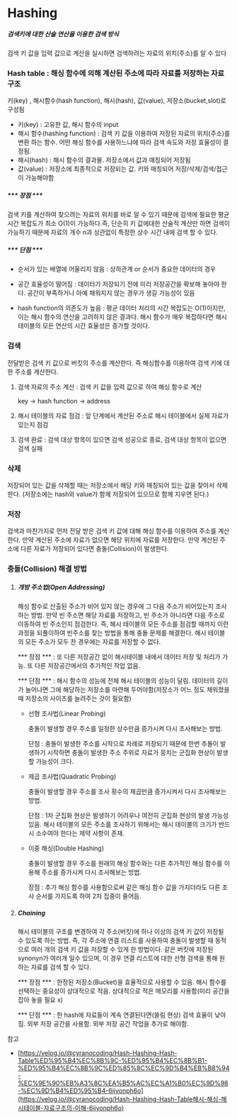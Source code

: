 # Hashing

##### 검색키에 대한 산술 연산을 이용한 검색 방식

검색 키 값을 입력 값으로 계산을 실시하면 검색하려는 자료의 위치(주소)를 알 수 있다



### Hash table : 해싱 함수에 의해 계산된 주소에 따라 자료를 저장하는 자료 구조

키(key) , 해시함수(hash function), 해시(hash), 값(value), 저장소(bucket,slot)로 구성됨

- 키(key) : 고유한 값, 해시 함수의 input
- 해시 함수(hashing function) : 검색 키 값을 이용하여 저장된 자료의 위치(주소)를 변환 하는 함수. 어떤 해싱 함수를 사용하느냐에 따라 검색 속도와 저장 효율성이 결정됨.
- 해시(hash) : 해시 함수의 결과물. 저장소에서 값과 매칭되어 저장됨
- 값(value) : 저장소에 최종적으로 저장되는 값. 키와 매칭되어 저장/삭제/검색/접근이 가능해야함



##### *** 장점 ***

 검색 키를 계산하여 찾으려는 자료의 위치를 바로 알 수 있기 때문에 검색에 필요한 평균 시간 복잡도가 최소 O(1)이 가능하다.즉, 단순히 키 값에대한 산술적 계산만 하면 검색이 가능하기 때문에 자료의 개수 n과 상관없이 특정한 상수 시간 내에 검색 할 수 있다. 

##### *** 단점 ***

-  순서가 있는 배열에 어울리지 않음 : 상하관계 or 순서가 중요한 데이터의 경우

-  공간 효율성이 떨어짐 : 데이터가 저장되기 전에 미리 저장공간을 확보해 놓아야 한다. 공간이 부족하거나 아예 채워지지 않는 경우가 생길 가능성이 있음

-  hash function의 의존도가 높음 : 평균 데이터 처리의 시간 복잡도는 O(1)이지만, 이는 해시 함수의 연산을 고려하지 않은 결과다. 해시 함수가 매우 복잡하다면 해시테이블의 모든 연산의 시간 효율성은 증가할 것이다.



### 검색

전달받은 검색 키 값으로 버킷의 주소를 계산한다. 즉 해싱함수를 이용하여 검색 키에 대한 주소를 계산한다.

1. 검색 자료의 주소 계산 : 검색 키 값을 입력 값으로 하여 해싱 함수로 계산

   key -> hash function -> address

2. 해시 테이블의 자료 점검 : 앞 단계에서 계산된 주소로 해시 테이블에서 실제 자료가 있는지 점검

3. 검색 완료 : 검색 대상 항목이 있으면 검색 성공으로 종료, 검색 대상 항목이 없으면 검색 실패



### 삭제 

저장되어 있는 값을 삭제할 때는 저장소에서 해당 키와 매칭되어 있는 값을 찾아서 삭제한다. (저장소에는 hash와 value가 함께 저장되어 있으므로 함께 지우면 된다.)



### 저장

 검색과 마찬가지로 먼저 전달 받은 검색 키 값에 대해 해싱 함수를 이용하여 주소를 계산한다. 만약 계산된 주소에 자료가 없으면 해당 위치에 자료를 저장한다. 만약 계산된 주소에 다른 자료가 저장되어 있다면 충돌(Collision)이 발생한다.



### 충돌(Collision) 해결 방법

1. ##### 개방 주소법(Open Addressing)

   해싱 함수로 산출된 주소가 비어 있지 않는 경우에 그 다음 주소가 비어있는지 조사하는 방법. 만약 빈 주소면 해당 자료를 저장하고, 빈 주소가 아니라면 다음 주소로 이동하여 빈 주소인지 점검한다. 즉, 해시 테이블의 모든 주소를 점검할 때까지 이런 과정을 되풀이하여 빈주소를 찾는 방법을 통해 충돌 문제를 해결한다. 해시 테이블의 모든 주소가 모두 찬 경우에는 자료를 저장할 수 없다.

   *** 장점 *** : 또 다른 저장공간 없이 해시테이블 내에서 데이터 저장 및 처리가 가능. 또 다른 저장공간에서의 추가적인 작업 없음.

   *** 단점 *** : 해시 함수의 성능에 전체 해시 테이블의 성능이 달림. 데이터의 길이가 늘어나면 그에 해당하는 저장소를 마련해 두어야함(저장소가 어느 정도 채워졌을 때 저장소의 사이즈를 늘려주는 것이 필요함)

   - 선형 조사법(Linear Probing)

     충돌이 발생할 경우 주소를 일정한 상수만큼 증가시켜 다시 조사해보는 방법.

     단점 : 충돌이 발생한 주소를 시작으로 차례로 저장되기 때문에 한번 추돌이 발생하기 시작하면 충돌이 발생한 주소 주위로 자료가 뭉치는 군집화 현상이 발생할 가능성이 크다. 

   - 제곱 조사법(Quadratic Probing)

     충돌이 발생할 경우 주소를 조사 횟수의 제곱만큼 증가시켜서 다시 조사해보는 방법.

     단점 : 1차 군집화 현상은 발생하기 어려우나 여전히 군집화 현상의 발생 가능성 있음. 해시 테이블의 모든 주소를 조사하기 위해서는 해시 테이블의 크기가 반드시 소수여야 한다는 제약 사항이 존재.

   - 이중 해싱(Double Hashing)

     충돌이 발생할 경우 주소를 원래의 해싱 함수와는 다른 추가적인 해싱 함수를 이용해 주소를 증가시켜 다시 조사해보는 방법.

     장점 : 추가 해싱 함수를 사용함으로써 같은 해싱 함수 값을 가지더라도 다른 조사 순서를 가지도록 하여 2차 집중이 줄어듬.

     

2. ##### Chaining

   해시 테이블의 구조를 변경하여 각 주소(버킷)에 하나 이상의 검색 키 값이 저장될 수 있도록 하는 방법. 즉, 각 주소에 연결 리스트를 사용하여 충돌이 발생할 때 동적으로 여러 개의 검색 키 값을 저장할 수 있게 한 방법이다. 같은 버킷에 저장된 synonyn가 여러개 일수 있으며, 이 경우 연결 리스트에 대한 선형 검색을 통해 원하는 자료를 검색 할 수 있다.

   *** 장점 *** : 한정된 저장소(Bucket)을 효율적으로 사용할 수 있음. 해시 함수를 선택하는 중요성이 상대적으로 적음. 상대적으로 적은 메모리를 사용함(미리 공간을 잡아 놓을 필요 x)

   *** 단점 *** : 한 hash에 자료들이 계속 연결된다면(쏠림 현상) 검색 효율이 낮아짐. 외부 저장 공간을 사용함. 외부 저장 공간 작업을 추가로 해야함.



참고

- [https://velog.io/@cyranocoding/Hash-Hashing-Hash-Table%ED%95%B4%EC%8B%9C-%ED%95%B4%EC%8B%B1-%ED%95%B4%EC%8B%9C%ED%85%8C%EC%9D%B4%EB%B8%94-%EC%9E%90%EB%A3%8C%EA%B5%AC%EC%A1%B0%EC%9D%98-%EC%9D%B4%ED%95%B4-6ijyonph6o](https://velog.io/@cyranocoding/Hash-Hashing-Hash-Table해시-해싱-해시테이블-자료구조의-이해-6ijyonph6o)

